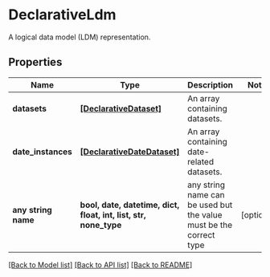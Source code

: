# DeclarativeLdm

A logical data model (LDM) representation.

## Properties
Name | Type | Description | Notes
------------ | ------------- | ------------- | -------------
**datasets** | [**[DeclarativeDataset]**](DeclarativeDataset.md) | An array containing datasets. | 
**date_instances** | [**[DeclarativeDateDataset]**](DeclarativeDateDataset.md) | An array containing date-related datasets. | 
**any string name** | **bool, date, datetime, dict, float, int, list, str, none_type** | any string name can be used but the value must be the correct type | [optional]

[[Back to Model list]](../README.md#documentation-for-models) [[Back to API list]](../README.md#documentation-for-api-endpoints) [[Back to README]](../README.md)


